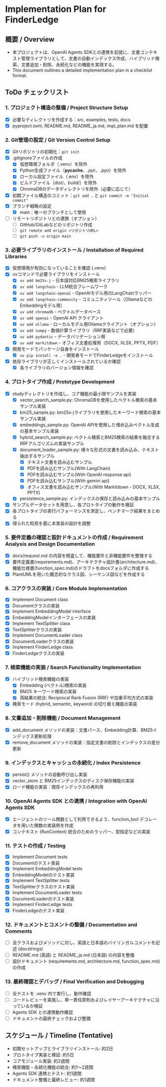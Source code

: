 # Implementation Plan for FinderLedge

## 概要 / Overview
- 本プロジェクトは、OpenAI Agents SDKとの連携を前提に、文書コンテキスト管理ライブラリとして、文書の自動インデックス作成、ハイブリッド検索、文書追加・削除、永続化などの機能を実現する。
- This document outlines a detailed implementation plan in a checklist format.

## ToDo チェックリスト

### 1. プロジェクト構造の整備 / Project Structure Setup
- [x] 必要なディレクトリを作成する：src, examples, tests, docs
- [x] pyproject.toml, README.md, README_ja.md, impl_plan.md を配置

### 2. Git管理の設定 / Git Version Control Setup
- [x] Gitリポジトリの初期化：`git init`
- [x] .gitignoreファイルの作成
  - [x] 仮想環境フォルダ（.venv）を除外
  - [x] Python生成ファイル（__pycache__、*.pyc、*.pyo）を除外
  - [x] ローカル設定ファイル（.env）を除外
  - [x] ビルドファイル（dist/、build/）を除外
  - [x] ChromaDBのデータディレクトリを除外（必要に応じて）
- [x] 初期ファイル構造のコミット：`git add .` と `git commit -m "Initial commit"`
- [x] ブランチ戦略の設定
  - [x] main：唯一のブランチとして使用
- [ ] リモートリポジトリとの連携（オプション）
  - [ ] GitHub/GitLabなどのリポジトリ作成
  - [ ] `git remote add origin <リポジトリURL>`
  - [ ] `git push -u origin main`

### 3. 必要ライブラリのインストール / Installation of Required Libraries
- [x] 仮想環境が有効になっていることを確認 (.venv)
- [x] uvコマンドで必要ライブラリをインストール
  - [x] `uv add bm25s-j` - 日本語対応BM25検索ライブラリ
  - [x] `uv add langchain` - LLM統合フレームワーク
  - [x] `uv add langchain-openai` - OpenAIモデル用のLangChainラッパー
  - [x] `uv add langchain-community` - コミュニティツール（OllamaなどのEmbeddingモデル用）
  - [x] `uv add chromadb` - ベクトルデータベース
  - [x] `uv add openai` - OpenAI API クライアント
  - [x] `uv add ollama` - ローカルモデル用Ollamaクライアント（オプション）
  - [x] `uv add numpy` - 数値計算ライブラリ（RRF実装などで必要）
  - [x] `uv add pydantic` - データバリデーション用
  - [x] `uv add markitdown` - オフィス文書処理用（DOCX, XLSX, PPTX, PDF）
- [x] 開発モードでパッケージ自身をインストール
  - [x] `uv pip install -e .` - 開発者モードでFinderLedgeをインストール
- [x] 依存ライブラリが正しくインストールされているか確認
  - [x] 各ライブラリのバージョン情報を確認

### 4. プロトタイプ作成 / Prototype Development
- [x] studyディレクトリを作成し、コア機能の最小限サンプルを実装
  - [x] vector_search_sample.py: ChromaDBを使用したベクトル検索の基本サンプル実装
  - [x] bm25_sample.py: bm25s-jライブラリを使用したキーワード検索の基本サンプル実装
  - [x] embeddings_sample.py: OpenAI APIを使用した埋め込みベクトル生成の基本サンプル実装
  - [x] hybrid_search_sample.py: ベクトル検索とBM25検索の結果を融合するRRFアルゴリズムの実装サンプル
  - [x] document_loader_sample.py: 様々な形式の文書を読み込み、テキスト抽出するサンプル
    - [x] テキスト文書を読み込むサンプル
    - [x] PDFを読み込むサンプル(With LangChain) 
    - [x] PDFを読み込むサンプル(With OpenAI response api)
    - [x] PDFを読み込むサンプル(With gemini api)
    - [x] オフィス文書を読み込むサンプル(With Markitdown - DOCX, XLSX, PPTX)
  - [x] persistence_sample.py: インデックスの保存と読み込みの基本サンプル
- [x] サンプルデータセットを用意し、各プロトタイプの動作を検証
- [x] 各プロトタイプの実行パフォーマンスを測定し、ベンチマーク結果をまとめる
- [x] 得られた知見を基に本実装の設計を調整

### 5. 要件定義の確認と設計ドキュメントの作成 / Requirement Analysis and Design Documentation
- [x] docs/request.md の内容を精査して、機能要件と非機能要件を整理する
- [x] 要件定義書(requirements.md)、アーキテクチャ設計書(architecture.md)、機能仕様書(function_spec.md)のドラフトをdocsフォルダに作成する
- [x] PlantUMLを用いた概念的なクラス図、シーケンス図などを作成する

### 6. コアクラスの実装 / Core Module Implementation
- [x] Implement Document class
- [x] Documentクラスの実装
- [x] Implement EmbeddingModel interface
- [x] EmbeddingModelインターフェースの実装
- [x] Implement TextSplitter class
- [x] TextSplitterクラスの実装
- [x] Implement DocumentLoader class
- [x] DocumentLoaderクラスの実装
- [x] Implement FinderLedge class
- [x] FinderLedgeクラスの実装

### 7. 検索機能の実装 / Search Functionality Implementation
- [x] ハイブリッド検索機能の実装
  - [x] Embedding (ベクトル)検索の実装
  - [x] BM25 キーワード検索の実装
  - [x] 両結果の統合: Reciprocal Rank Fusion (RRF) や加重平均方式の実装
- [x] 検索モード (hybrid, semantic, keyword) の切り替え機能の実装

### 8. 文書追加・削除機能 / Document Management
- [x] add_document メソッドの実装：文書パース、Embedding計算、BM25インデックス更新処理
- [x] remove_document メソッドの実装：指定文書の削除とインデックスの差分更新

### 9. インデックスとキャッシュの永続化 / Index Persistence
- [x] persist() メソッドの自動呼び出し実装
- [x] vector_store と BM25インデックスのディスク保存機能の実装
- [x] ロード機能の実装：既存インデックスの再利用

### 10. OpenAI Agents SDK との連携 / Integration with OpenAI Agents SDK
- [x] エージェントのツール関数として利用できるよう、function_tool デコレータを用いた関数の実装例を作成
- [x] コンテキスト (RunContext) 統合のためのラッパー、型指定などの実装

### 11. テストの作成 / Testing
- [x] Implement Document tests
- [x] Documentのテスト実装
- [x] Implement EmbeddingModel tests
- [x] EmbeddingModelのテスト実装
- [x] Implement TextSplitter tests
- [x] TextSplitterクラスのテスト実装
- [x] Implement DocumentLoader tests
- [x] DocumentLoaderのテスト実装
- [x] Implement FinderLedge tests
- [x] FinderLedgeのテスト実装

### 12. ドキュメントとコメントの整備 / Documentation and Comments
- [ ] 全クラスおよびメソッドに対し、英語と日本語のバイリンガルコメントを記述 (docstrings)
- [ ] README.md (英語) と README_ja.md (日本語) の内容を整備
- [ ] 設計ドキュメント (requirements.md, architecture.md, function_spec.md) の作成

### 13. 最終確認とデバッグ / Final Verification and Debugging
- [ ] 全テストを .venv 内で実行し、動作確認
- [ ] コードレビューを実施し、単一責任原則およびレイヤーアーキテクチャに沿っているか検証
- [ ] Agents SDK との連携動作確認
- [ ] ドキュメントの最終チェックおよび整備

## スケジュール / Timeline (Tentative)
- 初期セットアップとライブラリインストール: 約2日
- プロトタイプ実装と検証: 約5日
- コアモジュール実装: 約2週間
- 検索機能・永続化機能の統合: 約1～2週間
- Agents SDK 連携とテスト: 約1週間
- ドキュメント整備と最終レビュー: 約1週間 